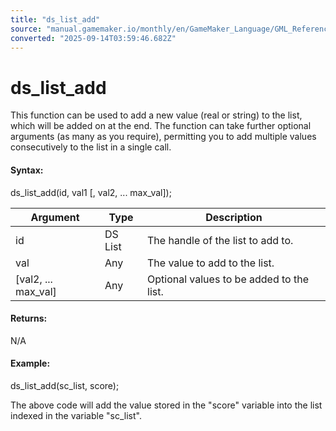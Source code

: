 ```yaml
---
title: "ds_list_add"
source: "manual.gamemaker.io/monthly/en/GameMaker_Language/GML_Reference/Data_Structures/DS_Lists/ds_list_add.htm"
converted: "2025-09-14T03:59:46.682Z"
---
```


# ds\_list\_add

This function can be used to add a new value (real or string) to the list, which will be added on at the end. The function can take further optional arguments (as many as you require), permitting you to add multiple values consecutively to the list in a single call.

#### Syntax:

ds\_list\_add(id, val1 \[, val2, ... max\_val\]);

| Argument | Type | Description |
| --- | --- | --- |
| id | DS List | The handle of the list to add to. |
| val | Any | The value to add to the list. |
| [val2, ... max_val] | Any | Optional values to be added to the list. |

#### Returns:

N/A

#### Example:

ds\_list\_add(sc\_list, score);

The above code will add the value stored in the "score" variable into the list indexed in the variable "sc\_list".